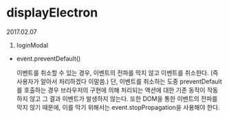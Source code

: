 # displayElectron

2017.02.07


1. loginModal
+ event.preventDefault()

  이벤트를 취소할 수 있는 경우, 이벤트의 전파를 막지 않고 이벤트를 취소한다. (즉 사용자가 알아서 처리하겠다 이말씀.) 단, 이벤트를 취소하는 도중 preventDefault를 호출하는 경우 브라우저의 구현에 의해 처리되는 액션에 대한 기존 동작이 작동하지 않고 그 결과 이벤트가 발생하지 않는다. 또한 DOM을 통한 이벤트의 전파를 막지 않기 때문에, 이를 막기 위해서는 event.stopPropagation을 사용해야 한다.